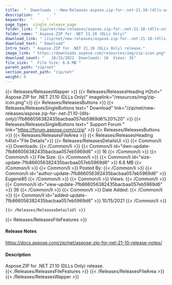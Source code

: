 ```yaml
---
title:  "  Downloads ---New-Releases-aspose.zip-for-.net-21.10-(dlls-only) . " 
description:  "    . " 
keywords:  "    . " 
page_type:  single_release_page
folder_link: " zip/net/new-releases/aspose.zip-for-.net-21.10-(dlls-only)/"
folder_name: " Aspose.ZIP for .NET 21.10 (DLLs Only)"
download_link: " /zip/net/new-releases/aspose.zip-for-.net-21.10-(dlls-only)/7fb866056382435bacbaa057eb5969d6"
download_text: " Download"
Intro_text: " Aspose.ZIP for .NET 21.10 (DLLs Only) release."
image_link: " https://downloads.aspose.com/resources/img/zip-icon.png"
download_count: "   10/15/2021  Downloads: 16  Views: 35"
file_size: "  File Size: 6.8 MB "
parent_path: "zip/net"
section_parent_path: "zip/net"
weight: 8 
---
```


{{< Releases/ReleasesWapper >}}
  {{< Releases/ReleasesHeading H2txt=" Aspose.ZIP for .NET 21.10 (DLLs Only)" imagelink="/resources/img/zip-icon.png">}}
  {{< Releases/ReleasesButtons >}}
    {{< Releases/ReleasesSingleButtons text=" Download" link="/zip/net/new-releases/aspose.zip-for-.net-21.10-(dlls-only)/7fb866056382435bacbaa057eb5969d6%20%20" >}}
    {{< Releases/ReleasesSingleButtons text=" Support Forum " link="https://forum.aspose.com/c/zip" >}}
  {{< Releases/ReleasesButtons >}}
  {{< Releases/ReleasesFileArea >}}
    {{< Releases/ReleasesHeading h4txt="File Details">}}
    {{< Releases/ReleasesDetailsUl >}}
            {{< Common/li  >}} Downloads: {{< /Common/li >}} 
      {{< Common/li id="dwn-update-7fb866056382435bacbaa057eb5969d6" >}} 16 {{< /Common/li >}} 
      {{< Common/li  >}} File Size: {{< /Common/li >}} 
      {{< Common/li id="size-update-7fb866056382435bacbaa057eb5969d6" >}} 6.8 MB {{< /Common/li >}} 
      {{< Common/li  >}} Posted By: {{< /Common/li >}} 
      {{< Common/li id="author-update-7fb866056382435bacbaa057eb5969d6" >}} Eugene85 {{< /Common/li >}} 
      {{< Common/li  >}} Views: {{< /Common/li >}} 
      {{< Common/li id="view-update-7fb866056382435bacbaa057eb5969d6" >}} 36 {{< /Common/li >}} 
      {{< Common/li  >}} Date Added: {{< /Common/li >}} 
      {{< Common/li id="added-update-7fb866056382435bacbaa057eb5969d6" >}} 10/15/2021 {{< /Common/li >}} 

    {{< /Releases/ReleasesDetailsUl >}}

  {{< Releases/ReleasesFileFeatures >}}
      <h4>Release Notes</h4><div><a href="https://docs.aspose.com/zip/net/aspose-zip-for-net-21-10-release-notes/">https://docs.aspose.com/zip/net/aspose-zip-for-net-21-10-release-notes/</a></div><h4>Description</h4><div class="HTMLDescription">Aspose.ZIP for .NET 21.10 (DLLs Only) release.</div>
  {{< /Releases/ReleasesFileFeatures >}}
 {{< /Releases/ReleasesFileArea >}}
{{< /Releases/ReleasesWapper >}}


